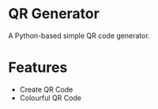 # QR Generator
A Python-based simple QR code generator.

# Features
- Create QR Code
- Colourful QR Code
